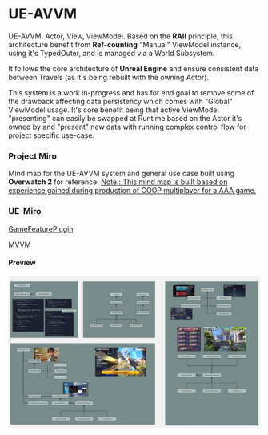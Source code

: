 # UE-AVVM

UE-AVVM. Actor, View, ViewModel. Based on the **RAII** principle, this architecture benefit from **Ref-counting** "Manual" ViewModel instance, using it's TypedOuter<Actor>, and is managed via a World Subsystem.

It follows the core architecture of **Unreal Engine** and ensure consistent data between Travels (as it's being rebuilt with the owning Actor).

This system is a work in-progress and has for end goal to remove some of the drawback affecting data persistency which comes with "Global" ViewModel usage. It's core benefit being that active ViewModel "presenting" can easily
be swapped at Runtime based on the Actor it's owned by and "present" new data with running complex control flow for project specific use-case.

### Project Miro

Mind map for the UE-AVVM system and general use case built using **Overwatch 2** for reference. [Note : This mind map is built based on experience gained during production of COOP multiplayer for a AAA game.](https://miro.com/welcomeonboard/bmZmV0ZtQko0Q1U1Y1BjcUdlOEVubkNaWlY5Ulo1Zm44dURNbTI2YlJ2ZFhSNkRZVFNSMVROVzQ3MXpKZ0V0NlMyb1VVY3d1bENxeTFhS2VZcG44L3BrK1c4REtRNkJ4MGhJYjlidlhDdVZKMVZTcVhYck1zcHFVd0t5aGxQK0JyVmtkMG5hNDA3dVlncnBvRVB2ZXBnPT0hdjE=?share_link_id=554815863683)

### UE-Miro

[GameFeaturePlugin](https://miro.com/app/board/uXjVI9C3ofk=/?share_link_id=470254566267)

[MVVM]()

#### Preview

![Mindmap](https://github.com/guyllaumedemers/UE-AVVM/blob/master/Content/gitRes/MindmapPreview.jpg)

